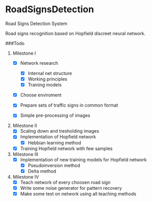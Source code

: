 RoadSignsDetection
==================

Road Signs Detection System

Road signs recognition based on Hopfield discreet neural network. 

###Todo
1. Milestone I
	* [x] Network research
		- [x] Internal net structure
		- [x] Working principles
		- [x] Training models
	* [x] Choose enviroment
	* [x] Prepare sets of traffic signs in common format
	* [x] Simple pre-processing of images
	

2. Milestone II
 	* [x] Scaling down and tresholding images
 	* [x] Implementation of Hopfield network
 		- [x] Hebbian learning method
 	* [x] Training Hopfield network with few samples
 	
3. Milestone III
	* [x] Implementation of new training models for Hopfield network
		- [x] Pseudoinversion method
		- [x] Delta method
 
4. Milestone IV
 	* [x] Teach network of every choosen road sign
 	* [x] Write some noise generator for pattern recovery
	* [x] Make some test on network using all teaching methods 	
